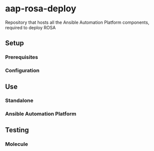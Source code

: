 # aap-rosa-deploy
Repository that hosts all the Ansible Automation Platform components, required to deploy ROSA

## Setup

### Prerequisites

### Configuration

## Use

### Standalone

### Ansible Automation Platform

## Testing

### Molecule
